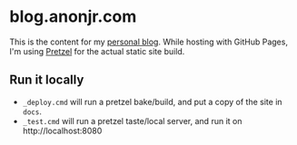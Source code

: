 # blog.anonjr.com

This is the content for my [personal blog](http://blog.anonjr.com). While hosting with GitHub Pages, I'm using [Pretzel](https://github.com/Code52/pretzel) for the actual static site build.

## Run it locally

 * `_deploy.cmd` will run a pretzel bake/build, and put a copy of the site in `docs`.
 * `_test.cmd` will run a pretzel taste/local server, and run it on http://localhost:8080